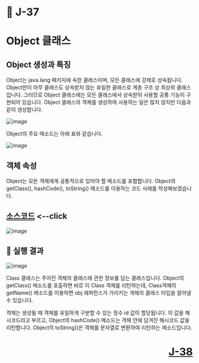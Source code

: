 # 📖 J-37

# Object 클래스

## Object 생성과 특징
<p>
  Object는 java.lang 패키지에 속한 클래스이며, 모든 클래스에 강제로 상속됩니다.
  Object만이 아무 클래스도 상속받지 않는 유일한 클래스로 계층 구조 상 최상위 클래스입니다.
  그러므로 Object 클래스에는 모든 클래스에서 상속받아 사용할 공통 기능이 구현되어 있습니다.
  Object 클래스의 객체를 생성하여 사용하는 일은 많지 않지만 다음과 같이 생성합니다.
</p>

![image](https://github.com/user-attachments/assets/1563ede4-a57a-4a0e-8156-5227ff1e4d17)

<p>
  Object의 주요 메소드는 아래 표와 같습니다.
</p>

![image](https://github.com/user-attachments/assets/2664b309-7163-46f6-a0b2-6e75baeaaed5)

## 객체 속성
<p>
  Object는 모든 객체에게 공통적으로 있어야 할 메소드를 포함합니다. Object의 getClass(), hashCode(), toString() 메소드를 이용하는 코드 사례를 작성해보겠습니다.
</p>

[소스코드](./ObjectPropertyEx.java) <--click
---

![image](https://github.com/user-attachments/assets/0965381a-6681-4551-9d0a-65cf6fb479a5)

📘 실행 결과
---

![image](https://github.com/user-attachments/assets/7634c055-daf5-4459-a67a-ee0fd4c6a837)

<p>
  Class 클래스는 주어진 객체의 클래스에 관한 정보를 담는 클래스입니다. 
  Object의 getClass() 메소드를 호출하면 바로 이 Class 객체를 리턴하는데, Class객체의 getName() 메소드를 이용하면 obj 레퍼런스가 가리키는 개체의 클래스 타입을 알아낼 수 있습니다.
</p>
<p>
  객체는 생성될 때 객체를 유일하게 구분할 수 있는 정수 id 값이 할당됩니다. 
  이 값을 해시코드라고 부르고, Object의 hashCode() 메소드는 객체 안에 담겨진 해시코드 값을 리턴합니다.
  Object의 toString()은 객체를 문자열로 변환하여 리턴하는 메소드입니다.
</p>

# <p align="right">[J-38](./J_38.md)</p>
